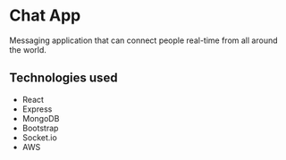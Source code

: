# Chat App
Messaging application that can connect people real-time from all around the world.

## Technologies used
 - React
 - Express
 - MongoDB
 - Bootstrap
 - Socket.io
 - AWS
